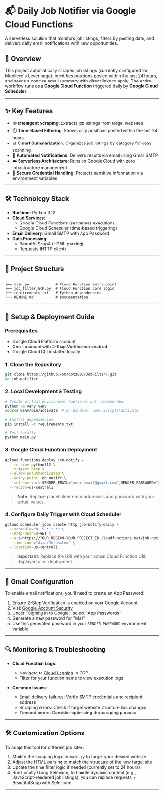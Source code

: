 # 📬 Daily Job Notifier via Google Cloud Functions

A serverless solution that monitors job listings, filters by posting date, and delivers daily email notifications with new opportunities.

## 🚀 Overview

This project automatically scrapes job listings (currently configured for Mobileye's Lever page), identifies positions posted within the last 24 hours, and sends a concise email summary with direct links to apply. The entire workflow runs as a **Google Cloud Function** triggered daily by **Google Cloud Scheduler**.

---

## ✨ Key Features

- 🕸️ **Intelligent Scraping**: Extracts job listings from target websites
- ⏱️ **Time-Based Filtering**: Shows only positions posted within the last 24 hours
- 📊 **Smart Summarization**: Organizes job listings by category for easy scanning
- 📧 **Automated Notifications**: Delivers results via email using Gmail SMTP
- ☁️ **Serverless Architecture**: Runs on Google Cloud with zero infrastructure management
- 🔐 **Secure Credential Handling**: Protects sensitive information via environment variables

---

## 🛠️ Technology Stack

- **Runtime**: Python 3.12
- **Cloud Services**: 
  - Google Cloud Functions (serverless execution)
  - Google Cloud Scheduler (time-based triggering)
- **Email Delivery**: Gmail SMTP with App Password
- **Data Processing**:
  - BeautifulSoup4 (HTML parsing)
  - Requests (HTTP client)

---

## 📁 Project Structure

```
.
├── main.py            # Cloud Function entry point 
├── job_filter_GCP.py  # Cloud Function core logic
├── requirements.txt   # Python dependencies
└── README.md          # Documentation
```

---

## 🚀 Setup & Deployment Guide

### Prerequisites

- Google Cloud Platform account
- Gmail account with 2-Step Verification enabled
- Google Cloud CLI installed locally

### 1. Clone the Repository

```bash
git clone https://github.com/dotz600/JobFilter/.git
cd job-notifier
```

### 2. Local Development & Testing

```bash
# Create virtual environment (optional but recommended)
python -m venv venv
source venv/bin/activate  # On Windows: venv\Scripts\activate

# Install dependencies
pip install -r requirements.txt

# Test locally
python main.py
```

### 3. Google Cloud Function Deployment

```bash
gcloud functions deploy job-notify \
  --runtime python312 \
  --trigger-http \
  --allow-unauthenticated \
  --entry-point job_notify \
  --set-env-vars SENDER_EMAIL="your_email@gmail.com",SENDER_PASSWORD="your_app_password",RECIPIENT_EMAIL="destination@example.com" \
  --region=us-central1
```

> **Note**: Replace placeholder email addresses and password with your actual values.

### 4. Configure Daily Trigger with Cloud Scheduler

```bash
gcloud scheduler jobs create http job-notify-daily \
  --schedule="0 15 * * *" \
  --http-method=GET \
  --uri=https://YOUR_REGION-YOUR_PROJECT_ID.cloudfunctions.net/job-notify \
  --time-zone="Asia/Jerusalem" \
  --location=us-central1
```

> **Important**: Replace the URI with your actual Cloud Function URL displayed after deployment.

---

## 📧 Gmail Configuration

To enable email notifications, you'll need to create an App Password:

1. Ensure 2-Step Verification is enabled on your Google Account
2. Visit [Google Account Security](https://myaccount.google.com/security)
3. Under "Signing in to Google," select "App Passwords"
4. Generate a new password for "Mail"
5. Use this generated password in your `SENDER_PASSWORD` environment variable

---

## 🔍 Monitoring & Troubleshooting

- **Cloud Function Logs**: 
  - Navigate to [Cloud Logging](https://console.cloud.google.com/logs) in GCP
  - Filter for your function name to view execution logs

- **Common Issues**:
  - Email delivery failures: Verify SMTP credentials and recipient address
  - Scraping errors: Check if target website structure has changed
  - Timeout errors: Consider optimizing the scraping process

---

## 🛠️ Customization Options

To adapt this tool for different job sites:

1. Modify the scraping logic in `main.py` to target your desired website
2. Adjust the HTML parsing to match the structure of the new target site
3. Update the time filter logic if needed (currently set to 24 hours)
4. Run Locally Using Selenium, to handle dynamic content (e.g., JavaScript-rendered job listings), you can replace requests + BeautifulSoup with Selenium:
---

